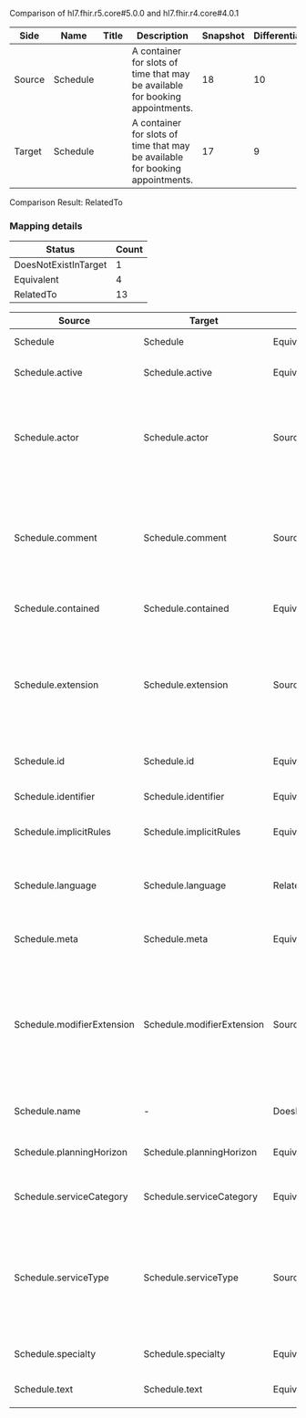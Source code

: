 Comparison of hl7.fhir.r5.core#5.0.0 and hl7.fhir.r4.core#4.0.1

| Side | Name | Title | Description | Snapshot | Differential |
| --- | --- | --- | --- | --- | --- |
| Source | Schedule |  | A container for slots of time that may be available for booking appointments. | 18 | 10 |
| Target | Schedule |  | A container for slots of time that may be available for booking appointments. | 17 | 9 |


Comparison Result: RelatedTo


### Mapping details

| Status | Count |
| ------ | ----- |
DoesNotExistInTarget | 1 |
Equivalent | 4 |
RelatedTo | 13 |


| Source | Target | Status | Message |
| ------ | ------ | ------ | ------- |
| Schedule | Schedule | Equivalent | R5 `Schedule` maps as Equivalent to R4 `Schedule` |
| Schedule.active | Schedule.active | Equivalent | R5 `Schedule.active` maps as Equivalent to R4 `Schedule.active` |
| Schedule.actor | Schedule.actor | SourceIsBroaderThanTarget | R5 `Schedule.actor` maps as SourceIsBroaderThanTarget to R4 `Schedule.actor` - actor has change due to type change: R5 `actor` `Reference` maps as SourceIsBroaderThanTarget for R4 `actor` |
| Schedule.comment | Schedule.comment | SourceIsBroaderThanTarget | R5 `Schedule.comment` maps as SourceIsBroaderThanTarget to R4 `Schedule.comment` - comment has change due to type change: R5 comment markdown has no equivalent or mapped type in R4 comment |
| Schedule.contained | Schedule.contained | Equivalent | R5 `Schedule.contained` maps as Equivalent to R4 `Schedule.contained` |
| Schedule.extension | Schedule.extension | SourceIsBroaderThanTarget | R5 `Schedule.extension` maps as SourceIsBroaderThanTarget to R4 `Schedule.extension` - extension has change due to type change: R5 `extension` `Extension` maps as SourceIsBroaderThanTarget for R4 `extension` |
| Schedule.id | Schedule.id | Equivalent | R5 `Schedule.id` maps as Equivalent to R4 `Schedule.id` |
| Schedule.identifier | Schedule.identifier | Equivalent | R5 `Schedule.identifier` maps as Equivalent to R4 `Schedule.identifier` |
| Schedule.implicitRules | Schedule.implicitRules | Equivalent | R5 `Schedule.implicitRules` maps as Equivalent to R4 `Schedule.implicitRules` |
| Schedule.language | Schedule.language | RelatedTo | R5 `Schedule.language` maps as RelatedTo to R4 `Schedule.language` - language changed the binding strength from Required to Preferred |
| Schedule.meta | Schedule.meta | Equivalent | R5 `Schedule.meta` maps as Equivalent to R4 `Schedule.meta` |
| Schedule.modifierExtension | Schedule.modifierExtension | SourceIsBroaderThanTarget | R5 `Schedule.modifierExtension` maps as SourceIsBroaderThanTarget to R4 `Schedule.modifierExtension` - modifierExtension has change due to type change: R5 `modifierExtension` `Extension` maps as SourceIsBroaderThanTarget for R4 `modifierExtension` |
| Schedule.name | - | DoesNotExistInTarget | R5 `Schedule.name` does not appear in the target and has no mapping for `Schedule`. |
| Schedule.planningHorizon | Schedule.planningHorizon | Equivalent | R5 `Schedule.planningHorizon` maps as Equivalent to R4 `Schedule.planningHorizon` |
| Schedule.serviceCategory | Schedule.serviceCategory | Equivalent | R5 `Schedule.serviceCategory` maps as Equivalent to R4 `Schedule.serviceCategory` |
| Schedule.serviceType | Schedule.serviceType | SourceIsBroaderThanTarget | R5 `Schedule.serviceType` maps as SourceIsBroaderThanTarget to R4 `Schedule.serviceType` - serviceType has change due to type change: R5 serviceType CodeableReference has no equivalent or mapped type in R4 serviceType |
| Schedule.specialty | Schedule.specialty | Equivalent | R5 `Schedule.specialty` maps as Equivalent to R4 `Schedule.specialty` |
| Schedule.text | Schedule.text | Equivalent | R5 `Schedule.text` maps as Equivalent to R4 `Schedule.text` |

